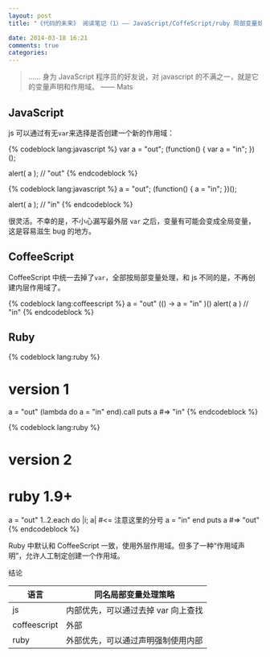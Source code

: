 ```yaml
---
layout: post
title: "《代码的未来》 阅读笔记（1）—— JavaScript/CoffeScript/ruby 局部变量处理的异同"

date: 2014-03-18 16:21
comments: true
categories: 
---
```


> …… 身为 JavaScript 程序员的好友说，对 javascript 的不满之一，就是它的变量声明和作用域。 —— Mats

## JavaScript

js 可以通过有无`var`来选择是否创建一个新的作用域：

{% codeblock lang:javascript %}
var a = "out";
(function() {
  var a = "in";
})();

alert( a );
// "out"
{% endcodeblock %}

{% codeblock lang:javascript %}
a = "out";
(function() {
  a = "in";
})();

alert( a );
// "in"
{% endcodeblock %}

很灵活。不幸的是，不小心漏写最外层 `var` 之后，变量有可能会变成全局变量，这是容易滋生 bug 的地方。

## CoffeeScript

CoffeeScript 中统一去掉了`var`，全部按局部变量处理，和 js 不同的是，不再创建内层作用域了。

{% codeblock lang:coffeescript %}
a = "out"
(() ->
  a = "in"
)()
alert( a )
// "in"
{% endcodeblock %}

## Ruby

{% codeblock lang:ruby %}
# version 1
a = "out"
(lambda do
  a = "in"
end).call
puts a
#=> "in"
{% endcodeblock %}

{% codeblock lang:ruby %}
# version 2
# ruby 1.9+
a = "out"
1..2.each do |i; a| #<= 注意这里的分号
  a = "in"
end
puts a
#=> "out"
{% endcodeblock %}

Ruby 中默认和 CoffeeScript 一致，使用外层作用域。但多了一种“作用域声明”，允许人工制定创建一个作用域。

结论

 语言 | 同名局部变量处理策略 
------|----------------------
 js  | 内部优先，可以通过去掉 var 向上查找
 coffeescript | 外部
 ruby | 外部优先，可以通过声明强制使用内部
